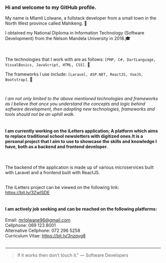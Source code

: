 ### Hi and welcome to my GitHub profile.



My name is Mlamli Lolwane, a fullstack developer from a small town in the North West province called Mahikeng. :wave:

I obtained my National Diploma in Information Technology (Software Development) from the Nelson Mandela University in 2018.:mortar_board:

<br/>

The technologies that I work with are as follows: `[PHP, C#, DartLanguage, VisualBasics, JavaScript, HTML, CSS]`. :hammer:


The frameworks I use include: `[Laravel, ASP.NET, ReactJS, VueJS, Bootstrap]`. :wrench:

<br/>

*I am not only limited to the above mentioned technologies and frameworks as I believe that once you understand
the concepts and logic behind software development, then adopting new technologies, frameworks and tools should not be an uphill walk.* <br/><br/>

#### I am currently working on the iLetters application; A platform which aims to replace traditional school newsletters with digitized ones.It is a personal project that I aim to use to showcase the skills and knowledge I have, both as a backend and frontend developer. 

<br/>

The backend of the application is made up of various microservices built with Laravel and a frontend built with ReactJS. <br/><br/>

The iLetters project can be viewed on the following link: https://bit.ly/3ZwISDE <br/> <br/>

#### I am actively job seeking and can be reached on the following platforms:

Email: mrlolwane96@gmail.com <br/>
Cellphone: 069 123 8001 <br/>
Alternative Cellphone: 072 296 5258 <br/>
Curriculum Vitae: https://bit.ly/3nzqyg8 <br/> <br/>

---

> If it works then don't touch it." 
— Software Developers
